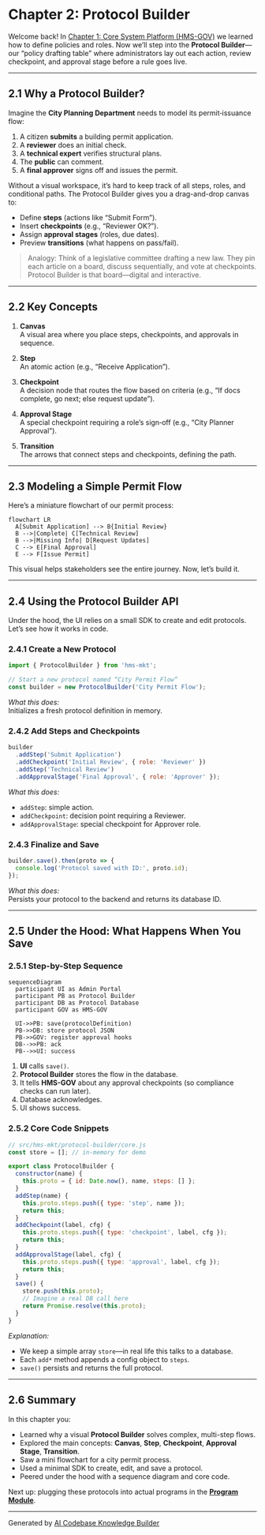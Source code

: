 # Chapter 2: Protocol Builder

Welcome back! In [Chapter 1: Core System Platform (HMS-GOV)](01_core_system_platform__hms_gov__.md) we learned how to define policies and roles. Now we’ll step into the **Protocol Builder**—our “policy drafting table” where administrators lay out each action, review checkpoint, and approval stage before a rule goes live.

---

## 2.1 Why a Protocol Builder?

Imagine the **City Planning Department** needs to model its permit‐issuance flow:
1. A citizen **submits** a building permit application.  
2. A **reviewer** does an initial check.  
3. A **technical expert** verifies structural plans.  
4. The **public** can comment.  
5. A **final approver** signs off and issues the permit.

Without a visual workspace, it’s hard to keep track of all steps, roles, and conditional paths. The Protocol Builder gives you a drag-and-drop canvas to:

- Define **steps** (actions like “Submit Form”).  
- Insert **checkpoints** (e.g., “Reviewer OK?”).  
- Assign **approval stages** (roles, due dates).  
- Preview **transitions** (what happens on pass/fail).

> Analogy: Think of a legislative committee drafting a new law. They pin each article on a board, discuss sequentially, and vote at checkpoints. Protocol Builder is that board—digital and interactive.

---

## 2.2 Key Concepts

1. **Canvas**  
   A visual area where you place steps, checkpoints, and approvals in sequence.

2. **Step**  
   An atomic action (e.g., “Receive Application”).  

3. **Checkpoint**  
   A decision node that routes the flow based on criteria (e.g., “If docs complete, go next; else request update”).  

4. **Approval Stage**  
   A special checkpoint requiring a role’s sign‐off (e.g., “City Planner Approval”).  

5. **Transition**  
   The arrows that connect steps and checkpoints, defining the path.

---

## 2.3 Modeling a Simple Permit Flow

Here’s a miniature flowchart of our permit process:

```mermaid
flowchart LR
  A[Submit Application] --> B{Initial Review}
  B -->|Complete| C[Technical Review]
  B -->|Missing Info| D[Request Updates]
  C --> E[Final Approval]
  E --> F[Issue Permit]
```

This visual helps stakeholders see the entire journey. Now, let’s build it.

---

## 2.4 Using the Protocol Builder API

Under the hood, the UI relies on a small SDK to create and edit protocols. Let’s see how it works in code.

### 2.4.1 Create a New Protocol

```javascript
import { ProtocolBuilder } from 'hms-mkt';

// Start a new protocol named “City Permit Flow”
const builder = new ProtocolBuilder('City Permit Flow');
```
*What this does:*  
Initializes a fresh protocol definition in memory.

### 2.4.2 Add Steps and Checkpoints

```javascript
builder
  .addStep('Submit Application')
  .addCheckpoint('Initial Review', { role: 'Reviewer' })
  .addStep('Technical Review')
  .addApprovalStage('Final Approval', { role: 'Approver' });
```
*What this does:*  
- `addStep`: simple action.  
- `addCheckpoint`: decision point requiring a Reviewer.  
- `addApprovalStage`: special checkpoint for Approver role.

### 2.4.3 Finalize and Save

```javascript
builder.save().then(proto => {
  console.log('Protocol saved with ID:', proto.id);
});
```
*What this does:*  
Persists your protocol to the backend and returns its database ID.

---

## 2.5 Under the Hood: What Happens When You Save

### 2.5.1 Step-by-Step Sequence

```mermaid
sequenceDiagram
  participant UI as Admin Portal
  participant PB as Protocol Builder
  participant DB as Protocol Database
  participant GOV as HMS-GOV

  UI->>PB: save(protocolDefinition)
  PB->>DB: store protocol JSON
  PB->>GOV: register approval hooks
  DB-->>PB: ack
  PB-->>UI: success
```

1. **UI** calls `save()`.  
2. **Protocol Builder** stores the flow in the database.  
3. It tells **HMS-GOV** about any approval checkpoints (so compliance checks can run later).  
4. Database acknowledges.  
5. UI shows success.

### 2.5.2 Core Code Snippets

```javascript
// src/hms-mkt/protocol-builder/core.js
const store = []; // in-memory for demo

export class ProtocolBuilder {
  constructor(name) {
    this.proto = { id: Date.now(), name, steps: [] };
  }
  addStep(name) {
    this.proto.steps.push({ type: 'step', name });
    return this;
  }
  addCheckpoint(label, cfg) {
    this.proto.steps.push({ type: 'checkpoint', label, cfg });
    return this;
  }
  addApprovalStage(label, cfg) {
    this.proto.steps.push({ type: 'approval', label, cfg });
    return this;
  }
  save() {
    store.push(this.proto);
    // Imagine a real DB call here
    return Promise.resolve(this.proto);
  }
}
```
*Explanation:*  
- We keep a simple array `store`—in real life this talks to a database.  
- Each `add*` method appends a config object to `steps`.  
- `save()` persists and returns the full protocol.

---

## 2.6 Summary

In this chapter you:

- Learned why a visual **Protocol Builder** solves complex, multi-step flows.  
- Explored the main concepts: **Canvas**, **Step**, **Checkpoint**, **Approval Stage**, **Transition**.  
- Saw a mini flowchart for a city permit process.  
- Used a minimal SDK to create, edit, and save a protocol.  
- Peered under the hood with a sequence diagram and core code.

Next up: plugging these protocols into actual programs in the **[Program Module](03_program_module_.md)**.

---

Generated by [AI Codebase Knowledge Builder](https://github.com/The-Pocket/Tutorial-Codebase-Knowledge)